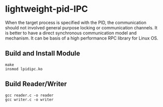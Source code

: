 # lightweight-pid-IPC
When the target process is specified with the PID, the communication should not involved general purpose locking or communication channels. It is better to have a direct synchronous communication model and mechanism. It can be basis of a high performance RPC library for Linux OS.


## Build and Install Module

```
make
insmod lpidipc.ko
```

## Build Reader/Writer

```
gcc reader.c -o reader
gcc writer.c -o writer
```
